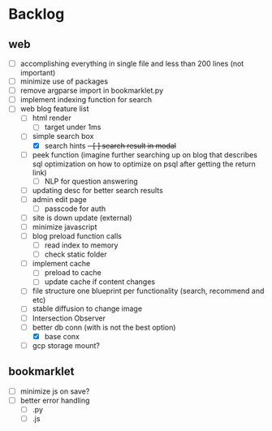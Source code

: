 # Backlog

## web
- [ ] accomplishing everything in single file and less than 200 lines (not important)
- [ ] minimize use of packages
- [ ] remove argparse import in bookmarklet.py
- [ ] implement indexing function for search
- [ ] web blog feature list
  - [ ] html render
    - [ ] target under 1ms
  - [ ] simple search box
    - [x] search hints
~~- [ ] search result in modal~~
  - [ ] peek function (imagine further searching up on blog that describes sql optimization on how to optimize on psql after getting the return link)
    - [ ] NLP for question answering
  - [ ] updating desc for better search results
  - [ ] admin edit page
    - [ ] passcode for auth
  - [ ] site is down update (external)
  - [ ] minimize javascript
  - [ ] blog preload function calls
    - [ ] read index to memory
    - [ ] check static folder
  - [ ] implement cache
    - [ ] preload to cache
    - [ ] update cache if content changes
  - [ ] file structure one blueprint per functionality (search, recommend and etc)
  - [ ] stable diffusion to change image
  - [ ] Intersection Observer
  - [ ] better db conn (with is not the best option)
    - [x] base conx
  - [ ] gcp storage mount?

## bookmarklet
- [ ] minimize js on save?
- [ ] better error handling
  - [ ] .py
  - [ ] .js